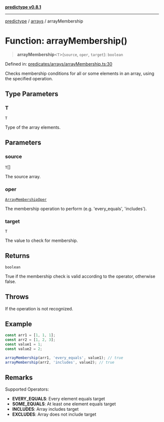 [**predictype v0.8.1**](../../README.md)

***

[predictype](../../modules.md) / [arrays](../README.md) / arrayMembership

# Function: arrayMembership()

> **arrayMembership**\<`T`\>(`source`, `oper`, `target`): `boolean`

Defined in: [predicates/arrays/arrayMembership.ts:30](https://github.com/maduhaime/predictype/blob/2310adbaccb6fbc00cdab8e345e79bd5b09e40f5/src/predicates/arrays/arrayMembership.ts#L30)

Checks membership conditions for all or some elements in an array, using the specified operation.

## Type Parameters

### T

`T`

Type of the array elements.

## Parameters

### source

`T`[]

The source array.

### oper

[`ArrayMembershipOper`](../enums/type-aliases/ArrayMembershipOper.md)

The membership operation to perform (e.g. 'every_equals', 'includes').

### target

`T`

The value to check for membership.

## Returns

`boolean`

True if the membership check is valid according to the operator, otherwise false.

## Throws

If the operation is not recognized.

## Example

```ts
const arr1 = [1, 1, 1];
const arr2 = [1, 2, 3];
const value1 = 1;
const value2 = 2;

arrayMembership(arr1, 'every_equals', value1); // true
arrayMembership(arr2, 'includes', value2); // true
```

## Remarks

Supported Operators:
- **EVERY_EQUALS**: Every element equals target
- **SOME_EQUALS**: At least one element equals target
- **INCLUDES**: Array includes target
- **EXCLUDES**: Array does not include target
